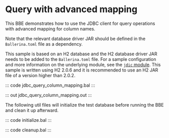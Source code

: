 # Query with advanced mapping

This BBE demonstrates how to use the JDBC  client for query operations with advanced mapping for column names.

Note that the relevant database driver JAR should be defined in the `Ballerina.toml` file as a dependency.

This sample is based on an H2 database and the H2 database driver JAR needs to be added to the `Ballerina.toml` file.
For a sample configuration and more information on the underlying module, see the [`jdic` module](https://docs.central.ballerina.io/ballerinax/java.jdbc/latest/).
This sample is written using H2 2.0.6 and it is recommended to use an H2 JAR file of a version higher than 2.0.2.

::: code jdbc_query_column_mapping.bal :::

::: out jdbc_query_column_mapping.out :::

The following util files will initialize the test database before running the BBE and clean it up afterward.

::: code initialize.bal :::

::: code cleanup.bal :::
